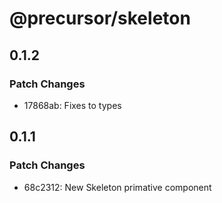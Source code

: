 # @precursor/skeleton

## 0.1.2

### Patch Changes

-   17868ab: Fixes to types

## 0.1.1

### Patch Changes

-   68c2312: New Skeleton primative component
